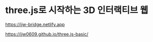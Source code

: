 ﻿# three.js로 시작하는 3D 인터랙티브 웹
https://jjw-bridge.netlify.app

https://jjw0609.github.io/three.js-basic/
